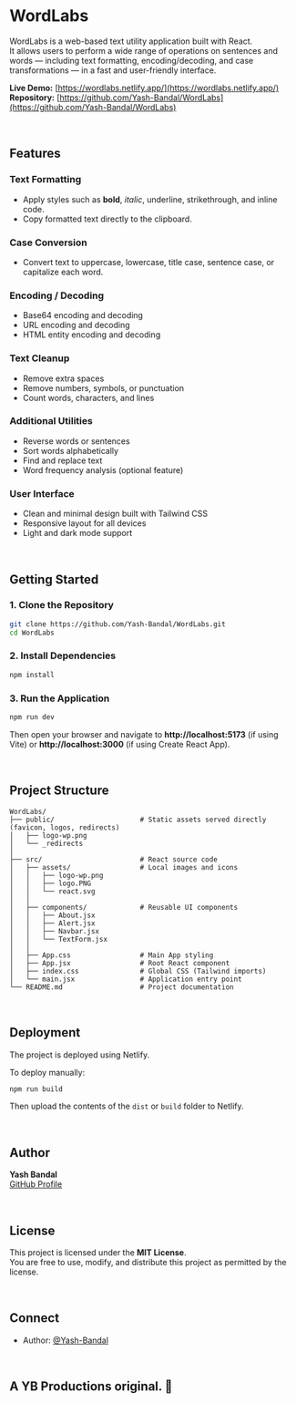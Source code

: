 # WordLabs

WordLabs is a web-based text utility application built with React.  
It allows users to perform a wide range of operations on sentences and words — including text formatting, encoding/decoding, and case transformations — in a fast and user-friendly interface.

**Live Demo:** [https://wordlabs.netlify.app/](https://wordlabs.netlify.app/)  
**Repository:** [https://github.com/Yash-Bandal/WordLabs](https://github.com/Yash-Bandal/WordLabs)

<br>

## Features

### Text Formatting
- Apply styles such as **bold**, *italic*, underline, strikethrough, and inline code.  
- Copy formatted text directly to the clipboard.

### Case Conversion
- Convert text to uppercase, lowercase, title case, sentence case, or capitalize each word.

### Encoding / Decoding
- Base64 encoding and decoding  
- URL encoding and decoding  
- HTML entity encoding and decoding

### Text Cleanup
- Remove extra spaces  
- Remove numbers, symbols, or punctuation  
- Count words, characters, and lines

### Additional Utilities
- Reverse words or sentences  
- Sort words alphabetically  
- Find and replace text  
- Word frequency analysis (optional feature)

### User Interface
- Clean and minimal design built with Tailwind CSS  
- Responsive layout for all devices  
- Light and dark mode support

<br>

## Getting Started

### 1. Clone the Repository
```bash
git clone https://github.com/Yash-Bandal/WordLabs.git
cd WordLabs
```

### 2. Install Dependencies
```bash
npm install
```

### 3. Run the Application
```bash
npm run dev
```

Then open your browser and navigate to **http://localhost:5173** (if using Vite) or **http://localhost:3000** (if using Create React App).


<br>


## Project Structure

```
WordLabs/
├── public/                     # Static assets served directly (favicon, logos, redirects)
│   ├── logo-wp.png
│   └── _redirects
│
├── src/                        # React source code
│   ├── assets/                 # Local images and icons
│   │   ├── logo-wp.png
│   │   ├── logo.PNG
│   │   └── react.svg
│   │
│   ├── components/             # Reusable UI components
│   │   ├── About.jsx
│   │   ├── Alert.jsx
│   │   ├── Navbar.jsx
│   │   └── TextForm.jsx
│   │
│   ├── App.css                 # Main App styling
│   ├── App.jsx                 # Root React component
│   ├── index.css               # Global CSS (Tailwind imports)
│   └── main.jsx                # Application entry point
└── README.md                   # Project documentation
```



<br>

## Deployment

The project is deployed using Netlify.

To deploy manually:
```bash
npm run build
```
Then upload the contents of the `dist` or `build` folder to Netlify.

<!-- <br>

## Contributing

Contributions are welcome!  
To contribute:

1. Fork the repository  
2. Create a new branch: `git checkout -b feature-name`  
3. Make your changes and commit them: `git commit -m "Add feature"`  
4. Push to your fork and open a pull request -->

<br>

## Author

**Yash Bandal**  
[GitHub Profile](https://github.com/Yash-Bandal)

<br>

## License

This project is licensed under the **MIT License**.  
You are free to use, modify, and distribute this project as permitted by the license.



<br>

##  Connect
* Author: [@Yash-Bandal](https://github.com/Yash-Bandal)

<br>

## A YB Productions original. 💝
